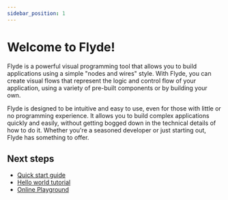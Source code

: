 ```yaml
---
sidebar_position: 1
---
```

# Welcome to Flyde!

Flyde is a powerful visual programming tool that allows you to build applications using a simple "nodes and wires" style. With Flyde, you can create visual flows that represent the logic and control flow of your application, using a variety of pre-built components or by building your own.

Flyde is designed to be intuitive and easy to use, even for those with little or no programming experience. It allows you to build complex applications quickly and easily, without getting bogged down in the technical details of how to do it. Whether you're a seasoned developer or just starting out, Flyde has something to offer.

## Next steps
- [Quick start guide](./quick-start.md)
- [Hello world tutorial](./Tutorials/hello-world-with-flyde)
- [Online Playground](/playground)